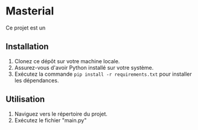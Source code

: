 # Masterial

Ce projet est un 

## Installation

1. Clonez ce dépôt sur votre machine locale.
2. Assurez-vous d'avoir Python installé sur votre système.
3. Exécutez la commande `pip install -r requirements.txt` pour installer les dépendances.

## Utilisation

1. Naviguez vers le répertoire du projet.
2. Exécutez le fichier "main.py" 